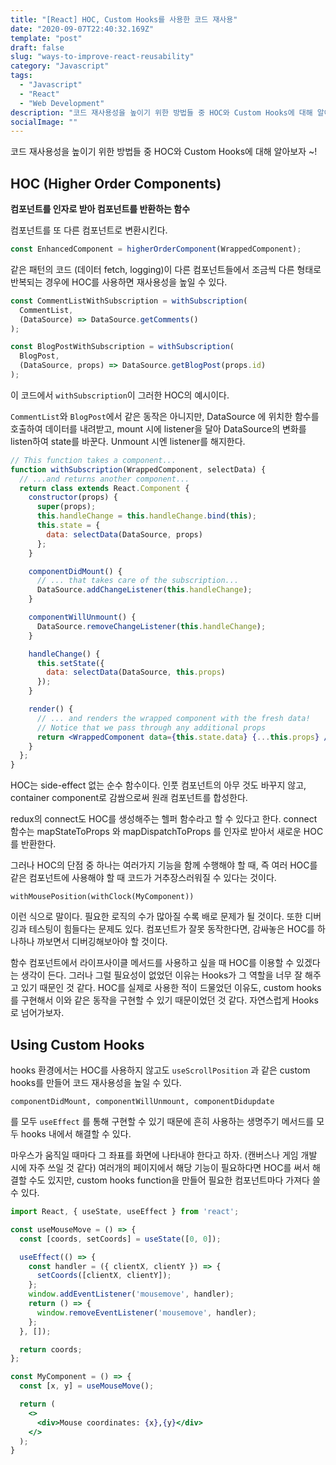 ```yaml
---
title: "[React] HOC, Custom Hooks를 사용한 코드 재사용"
date: "2020-09-07T22:40:32.169Z"
template: "post"
draft: false
slug: "ways-to-improve-react-reusability"
category: "Javascript"
tags:
  - "Javascript"
  - "React"
  - "Web Development"
description: "코드 재사용성을 높이기 위한 방법들 중 HOC와 Custom Hooks에 대해 알아보자 ~!"
socialImage: ""
---
```


코드 재사용성을 높이기 위한 방법들 중 HOC와 Custom Hooks에 대해 알아보자 ~!

## HOC (Higher Order Components)

**컴포넌트를 인자로 받아 컴포넌트를 반환하는 함수**

컴포넌트를 또 다른 컴포넌트로 변환시킨다. 

```jsx
const EnhancedComponent = higherOrderComponent(WrappedComponent);
```

같은 패턴의 코드 (데이터 fetch, logging)이 다른 컴포넌트들에서 조금씩 다른 형태로 반복되는 경우에 HOC를 사용하면 재사용성을 높일 수 있다. 

```jsx
const CommentListWithSubscription = withSubscription(
  CommentList,
  (DataSource) => DataSource.getComments()
);

const BlogPostWithSubscription = withSubscription(
  BlogPost,
  (DataSource, props) => DataSource.getBlogPost(props.id)
);
```

이 코드에서 `withSubscription`이 그러한 HOC의 예시이다. 

`CommentList`와 `BlogPost`에서 같은 동작은 아니지만, DataSource 에 위치한 함수를 호출하여 데이터를 내려받고, mount 시에 listener을 달아 DataSource의 변화를 listen하여 state를 바꾼다. Unmount 시엔 listener를 해지한다. 

```jsx
// This function takes a component...
function withSubscription(WrappedComponent, selectData) {
  // ...and returns another component...
  return class extends React.Component {
    constructor(props) {
      super(props);
      this.handleChange = this.handleChange.bind(this);
      this.state = {
        data: selectData(DataSource, props)
      };
    }

    componentDidMount() {
      // ... that takes care of the subscription...
      DataSource.addChangeListener(this.handleChange);
    }

    componentWillUnmount() {
      DataSource.removeChangeListener(this.handleChange);
    }

    handleChange() {
      this.setState({
        data: selectData(DataSource, this.props)
      });
    }

    render() {
      // ... and renders the wrapped component with the fresh data!
      // Notice that we pass through any additional props
      return <WrappedComponent data={this.state.data} {...this.props} />;
    }
  };
}
```

HOC는 side-effect 없는 순수 함수이다. 인풋 컴포넌트의 아무 것도 바꾸지 않고, container component로 감쌈으로써 원래 컴포넌트를 합성한다. 

redux의 connect도 HOC를 생성해주는 헬퍼 함수라고 할 수 있다고 한다. connect 함수는 mapStateToProps 와 mapDispatchToProps 를 인자로 받아서 새로운 HOC를 반환한다. 

그러나 HOC의 단점 중 하나는 여러가지 기능을 함께 수행해야 할 때, 즉 여러 HOC를 같은 컴포넌트에 사용해야 할 때 코드가 거추장스러워질 수 있다는 것이다. 

`withMousePosition(withClock(MyComponent))`

이런 식으로 말이다. 필요한 로직의 수가 많아질 수록 배로 문제가 될 것이다. 또한 디버깅과 테스팅이 힘들다는 문제도 있다. 컴포넌트가 잘못 동작한다면, 감싸놓은 HOC를 하나하나 까보면서 디버깅해보아야 할 것이다.

함수 컴포넌트에서 라이프사이클 메서드를 사용하고 싶을 때 HOC를 이용할 수 있겠다는 생각이 든다. 그러나 그럴 필요성이 없었던 이유는 Hooks가 그 역할을 너무 잘 해주고 있기 때문인 것 같다. HOC를 실제로 사용한 적이 드물었던 이유도, custom hooks를 구현해서 이와 같은 동작을 구현할 수 있기 때문이었던 것 같다. 자연스럽게 Hooks 로 넘어가보자.

## Using Custom Hooks

hooks 환경에서는 HOC를 사용하지 않고도 `useScrollPosition` 과 같은 custom hooks를 만들어 코드 재사용성을 높일 수 있다. 

`componentDidMount, componentWillUnmount, componentDidupdate`

를 모두 `useEffect` 를 통해 구현할 수 있기 때문에 흔히 사용하는 생명주기 메서드를 모두 hooks 내에서 해결할 수 있다. 

마우스가 움직일 때마다 그 좌표를 화면에 나타내야 한다고 하자. (캔버스나 게임 개발 시에 자주 쓰일 것 같다) 여러개의 페이지에서 해당 기능이 필요하다면 HOC를 써서 해결할 수도 있지만, custom hooks function을 만들어 필요한 컴포넌트마다 가져다 쓸 수 있다.

```jsx
import React, { useState, useEffect } from 'react';

const useMouseMove = () => {
  const [coords, setCoords] = useState([0, 0]);

  useEffect(() => {
    const handler = ({ clientX, clientY }) => {
      setCoords([clientX, clientY]);
    };
    window.addEventListener('mousemove', handler);
    return () => {
      window.removeEventListener('mousemove', handler);
    };
  }, []);

  return coords;
};
```

```jsx
const MyComponent = () => {
  const [x, y] = useMouseMove();

  return (
    <>
      <div>Mouse coordinates: {x},{y}</div>
    </>
  );
}
```
